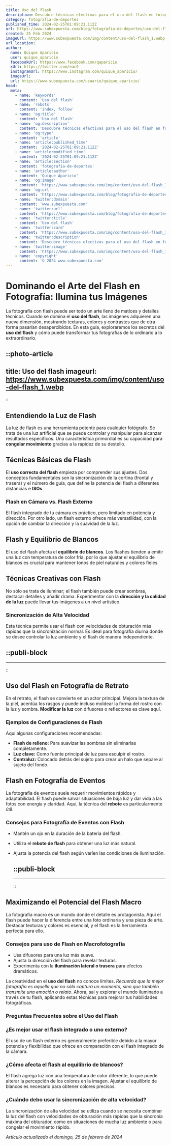 ```yaml
---
title: Uso del flash
description: Descubre técnicas efectivas para el uso del flash en fotografía. Aprende a realzar tus imágenes con iluminación profesional y creativa.
category: fotografia-de-deportes
published_time: 2024-02-25T01:09:21.112Z
url: https://www.subexpuesta.com/blog/fotografia-de-deportes/uso-del-flash
created: 25 Feb 2024
imageUrl: https://www.subexpuesta.com/img/content/uso-del-flash_1.webp
url_location:
author:
  name: Quique Aparicio
  user: quique_aparicio
  facebookUrl: https://www.facebook.com/qaparicio
  xUrl: https://twitter.com/eac9
  instagramUrl: https://www.instagram.com/quique_aparicio/
  imageUrl: 
  url: https://www.subexpuesta.com/usuario/quique_aparicio/
head:
  meta:
    - name: 'keywords'
      content: 'Uso del flash'
    - name: 'robots'
      content: 'index, follow'
    - name: 'og:title'
      content: 'Uso del flash'
    - name: 'og:description'
      content: 'Descubre técnicas efectivas para el uso del flash en fotografía. Aprende a realzar tus imágenes con iluminación profesional y creativa.'
    - name: 'og:type'
      content: 'article'
    - name: 'article:published_time'
      content: '2024-02-25T01:09:21.112Z'
    - name: 'article:modified_time'
      content: '2024-02-25T01:09:21.112Z'
    - name: 'article:section'
      content: 'fotografia-de-deportes'
    - name: 'article:author'
      content: 'Quique Aparicio'
    - name: 'og:image'
      content: 'https://www.subexpuesta.com/img/content/uso-del-flash_1.webp'
    - name: 'og:url'
      content: 'https://www.subexpuesta.com/blog/fotografia-de-deportes/uso-del-flash'
    - name: 'twitter:domain'
      content: 'www.subexpuesta.com'
    - name: 'twitter:url'
      content: 'https://www.subexpuesta.com/blog/fotografia-de-deportes/uso-del-flash'
    - name: 'twitter:title'
      content: 'Uso del flash'
    - name: 'twitter:card'
      content: 'https://www.subexpuesta.com/img/content/uso-del-flash_1.webp'
    - name: 'twitter:description'
      content: 'Descubre técnicas efectivas para el uso del flash en fotografía. Aprende a realzar tus imágenes con iluminación profesional y creativa.'
    - name: 'twitter:image'
      content: 'https://www.subexpuesta.com/img/content/uso-del-flash_1.webp'
    - name: 'copyright'
      content: '© 2024 www.subexpuesta.com'
---
```

# Dominando el Arte del Flash en Fotografía: Ilumina tus Imágenes

La fotografía con flash puede ser todo un arte lleno de matices y detalles técnicos. Cuando se domina el **uso del flash**, las imágenes adquieren una nueva dimensión, mostrando texturas, colores y contrastes que de otra forma pasarían desapercibidos. En esta guía, exploraremos los secretos del **uso del flash** y cómo puede transformar tus fotografías de lo ordinario a lo extraordinario.


::photo-article
---
title: Uso del flash
imageurl: https://www.subexpuesta.com/img/content/uso-del-flash_1.webp
---
::


## Entendiendo la Luz de Flash

La luz de flash es una herramienta potente para cualquier fotógrafo. Se trata de una luz artificial que se puede controlar y manipular para alcanzar resultados específicos. Una característica primordial es su capacidad para **congelar movimiento** gracias a la rapidez de su destello.

## Técnicas Básicas de Flash

El **uso correcto del flash** empieza por comprender sus ajustes. Dos conceptos fundamentales son la sincronización de la cortina (frontal y trasera) y el número de guía, que define la potencia del flash a diferentes distancias e **ISOs**.

### Flash en Cámara vs. Flash Externo

El flash integrado de tu cámara es práctico, pero limitado en potencia y dirección. Por otro lado, un flash externo ofrece más versatilidad, con la opción de cambiar la dirección y la suavidad de la luz.

## Flash y Equilibrio de Blancos

El uso del flash afecta el **equilibrio de blancos**. Los flashes tienden a emitir una luz con temperatura de color fría, por lo que ajustar el equilibrio de blancos es crucial para mantener tonos de piel naturales y colores fieles.

## Técnicas Creativas con Flash

No sólo se trata de iluminar; el flash también puede crear sombras, destacar detalles y añadir drama. Experimentar con la **dirección y la calidad de la luz** puede llevar tus imágenes a un nivel artístico.

### Sincronización de Alta Velocidad

Esta técnica permite usar el flash con velocidades de obturación más rápidas que la sincronización normal. Es ideal para fotografía diurna donde se desee controlar la luz ambiente y el flash de manera independiente.


  ::publi-block
  ---
  ---
  ::
  
  
## Uso del Flash en Fotografía de Retrato

En el retrato, el flash se convierte en un actor principal. Mejora la textura de la piel, acentúa los rasgos y puede incluso moldear la forma del rostro con la luz y sombra. **Modificar la luz** con difusores o reflectores es clave aquí.

### Ejemplos de Configuraciones de Flash

Aquí algunas configuraciones recomendadas:

- **Flash de relleno:** Para suavizar las sombras sin eliminarlas completamente.
- **Luz clave:** Como fuente principal de luz para esculpir el rostro.
- **Contraluz:** Colocado detrás del sujeto para crear un halo que separe al sujeto del fondo.

## Flash en Fotografía de Eventos

La fotografía de eventos suele requerir movimientos rápidos y adaptabilidad. El flash puede salvar situaciones de baja luz y dar vida a las fotos con energía y claridad. Aquí, la técnica del **rebote** es particularmente útil.

### Consejos para Fotografía de Eventos con Flash

- Mantén un ojo en la duración de la batería del flash.
- Utiliza el **rebote de flash** para obtener una luz más natural.
- Ajusta la potencia del flash según varíen las condiciones de iluminación.


  ::publi-block
  ---
  ---
  ::
  
  
## Maximizando el Potencial del Flash Macro

La fotografía macro es un mundo donde el detalle es protagonista. Aquí el flash puede hacer la diferencia entre una foto ordinaria y una pieza de arte. Destacar texturas y colores es esencial, y el flash es la herramienta perfecta para ello.

### Consejos para uso de Flash en Macrofotografía

- Usa difusores para una luz más suave.
- Ajusta la dirección del flash para revelar texturas.
- Experimenta con la **iluminación lateral o trasera** para efectos dramáticos.

La creatividad en el **uso del flash** no conoce límites. *Recuerda que la mejor fotografía es aquella que no sólo captura un momento, sino que también transmite una emoción o relato*. Ahora, sal y explorar el mundo iluminado a través de tu flash, aplicando estas técnicas para mejorar tus habilidades fotográficas.

### Preguntas Frecuentes sobre el Uso del Flash

### ¿Es mejor usar el flash integrado o uno externo?
El uso de un flash externo es generalmente preferible debido a la mayor potencia y flexibilidad que ofrece en comparación con el flash integrado de la cámara.

### ¿Cómo afecta el flash al equilibrio de blancos?
El flash agrega luz con una temperatura de color diferente, lo que puede alterar la percepción de los colores en la imagen. Ajustar el equilibrio de blancos es necesario para obtener colores precisos.

### ¿Cuándo debo usar la sincronización de alta velocidad?
La sincronización de alta velocidad se utiliza cuando se necesita combinar la luz del flash con velocidades de obturación más rápidas que la sincronía máxima del obturador, como en situaciones de mucha luz ambiente o para congelar el movimiento rápido.

_Artículo actualizado el domingo, 25 de febrero de 2024_